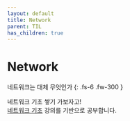 ```yaml
---
layout: default
title: Network
parent: TIL 
has_children: true
---
```


# Network

네트워크는 대체 무엇인가
{: .fs-6 .fw-300 }

네트워크 기초 쌓기 가보자고!  
[네트워크 기초](https://www.youtube.com/playlist?list=PL0d8NnikouEWcF1jJueLdjRIC4HsUlULi) 강의를 기반으로 공부합니다.
